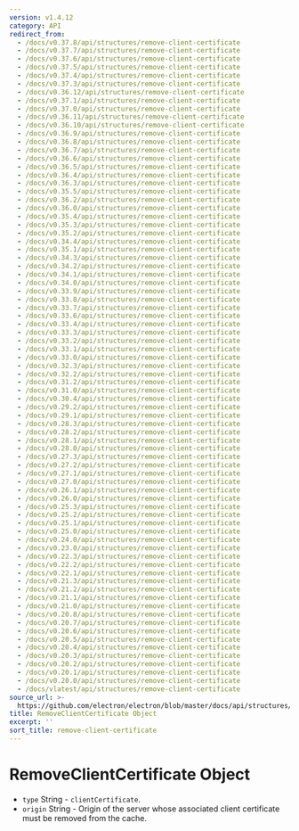 ```yaml
---
version: v1.4.12
category: API
redirect_from:
  - /docs/v0.37.8/api/structures/remove-client-certificate
  - /docs/v0.37.7/api/structures/remove-client-certificate
  - /docs/v0.37.6/api/structures/remove-client-certificate
  - /docs/v0.37.5/api/structures/remove-client-certificate
  - /docs/v0.37.4/api/structures/remove-client-certificate
  - /docs/v0.37.3/api/structures/remove-client-certificate
  - /docs/v0.36.12/api/structures/remove-client-certificate
  - /docs/v0.37.1/api/structures/remove-client-certificate
  - /docs/v0.37.0/api/structures/remove-client-certificate
  - /docs/v0.36.11/api/structures/remove-client-certificate
  - /docs/v0.36.10/api/structures/remove-client-certificate
  - /docs/v0.36.9/api/structures/remove-client-certificate
  - /docs/v0.36.8/api/structures/remove-client-certificate
  - /docs/v0.36.7/api/structures/remove-client-certificate
  - /docs/v0.36.6/api/structures/remove-client-certificate
  - /docs/v0.36.5/api/structures/remove-client-certificate
  - /docs/v0.36.4/api/structures/remove-client-certificate
  - /docs/v0.36.3/api/structures/remove-client-certificate
  - /docs/v0.35.5/api/structures/remove-client-certificate
  - /docs/v0.36.2/api/structures/remove-client-certificate
  - /docs/v0.36.0/api/structures/remove-client-certificate
  - /docs/v0.35.4/api/structures/remove-client-certificate
  - /docs/v0.35.3/api/structures/remove-client-certificate
  - /docs/v0.35.2/api/structures/remove-client-certificate
  - /docs/v0.34.4/api/structures/remove-client-certificate
  - /docs/v0.35.1/api/structures/remove-client-certificate
  - /docs/v0.34.3/api/structures/remove-client-certificate
  - /docs/v0.34.2/api/structures/remove-client-certificate
  - /docs/v0.34.1/api/structures/remove-client-certificate
  - /docs/v0.34.0/api/structures/remove-client-certificate
  - /docs/v0.33.9/api/structures/remove-client-certificate
  - /docs/v0.33.8/api/structures/remove-client-certificate
  - /docs/v0.33.7/api/structures/remove-client-certificate
  - /docs/v0.33.6/api/structures/remove-client-certificate
  - /docs/v0.33.4/api/structures/remove-client-certificate
  - /docs/v0.33.3/api/structures/remove-client-certificate
  - /docs/v0.33.2/api/structures/remove-client-certificate
  - /docs/v0.33.1/api/structures/remove-client-certificate
  - /docs/v0.33.0/api/structures/remove-client-certificate
  - /docs/v0.32.3/api/structures/remove-client-certificate
  - /docs/v0.32.2/api/structures/remove-client-certificate
  - /docs/v0.31.2/api/structures/remove-client-certificate
  - /docs/v0.31.0/api/structures/remove-client-certificate
  - /docs/v0.30.4/api/structures/remove-client-certificate
  - /docs/v0.29.2/api/structures/remove-client-certificate
  - /docs/v0.29.1/api/structures/remove-client-certificate
  - /docs/v0.28.3/api/structures/remove-client-certificate
  - /docs/v0.28.2/api/structures/remove-client-certificate
  - /docs/v0.28.1/api/structures/remove-client-certificate
  - /docs/v0.28.0/api/structures/remove-client-certificate
  - /docs/v0.27.3/api/structures/remove-client-certificate
  - /docs/v0.27.2/api/structures/remove-client-certificate
  - /docs/v0.27.1/api/structures/remove-client-certificate
  - /docs/v0.27.0/api/structures/remove-client-certificate
  - /docs/v0.26.1/api/structures/remove-client-certificate
  - /docs/v0.26.0/api/structures/remove-client-certificate
  - /docs/v0.25.3/api/structures/remove-client-certificate
  - /docs/v0.25.2/api/structures/remove-client-certificate
  - /docs/v0.25.1/api/structures/remove-client-certificate
  - /docs/v0.25.0/api/structures/remove-client-certificate
  - /docs/v0.24.0/api/structures/remove-client-certificate
  - /docs/v0.23.0/api/structures/remove-client-certificate
  - /docs/v0.22.3/api/structures/remove-client-certificate
  - /docs/v0.22.2/api/structures/remove-client-certificate
  - /docs/v0.22.1/api/structures/remove-client-certificate
  - /docs/v0.21.3/api/structures/remove-client-certificate
  - /docs/v0.21.2/api/structures/remove-client-certificate
  - /docs/v0.21.1/api/structures/remove-client-certificate
  - /docs/v0.21.0/api/structures/remove-client-certificate
  - /docs/v0.20.8/api/structures/remove-client-certificate
  - /docs/v0.20.7/api/structures/remove-client-certificate
  - /docs/v0.20.6/api/structures/remove-client-certificate
  - /docs/v0.20.5/api/structures/remove-client-certificate
  - /docs/v0.20.4/api/structures/remove-client-certificate
  - /docs/v0.20.3/api/structures/remove-client-certificate
  - /docs/v0.20.2/api/structures/remove-client-certificate
  - /docs/v0.20.1/api/structures/remove-client-certificate
  - /docs/v0.20.0/api/structures/remove-client-certificate
  - /docs/vlatest/api/structures/remove-client-certificate
source_url: >-
  https://github.com/electron/electron/blob/master/docs/api/structures/remove-client-certificate.md
title: RemoveClientCertificate Object
excerpt: ''
sort_title: remove-client-certificate
---
```

# RemoveClientCertificate Object

*   `type` String - `clientCertificate`.
*   `origin` String - Origin of the server whose associated client certificate must be removed from the cache.
